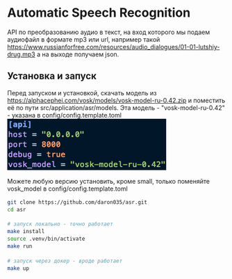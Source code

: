 # Automatic Speech Recognition

API по преобразованию аудио в текст, на вход которого мы подаем аудиофайл в формате mp3 или url, например такой
https://www.russianforfree.com/resources/audio_dialogues/01-01-lutshiy-drug.mp3
а на выходе получаем json.

## Установка и запуск

Перед запуском и установкой, скачать модель из https://alphacephei.com/vosk/models/vosk-model-ru-0.42.zip и поместить её по пути src/application/asr/models. Этa модель - "vosk-model-ru-0.42" - указана в config/config.template.toml<br /> ![alt text](image.png)

Можете любую версию установить, кроме small, только поменяйте vosk_model в config/config.template.toml

```bash
git clone https://github.com/daron035/asr.git
cd asr

# запуск локально - точно работает
make install
source .venv/bin/activate
make run

# запуск через докер - вроде работает
make up
```
